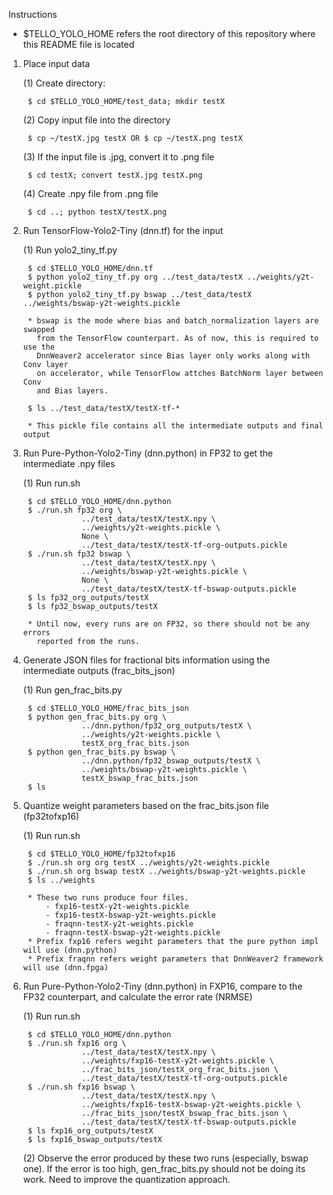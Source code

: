 Instructions

* $TELLO_YOLO_HOME refers the root directory of this repository where this README file is located

1. Place input data

	(1) Create directory:

		$ cd $TELLO_YOLO_HOME/test_data; mkdir testX

	(2) Copy input file into the directory

		$ cp ~/testX.jpg testX OR $ cp ~/testX.png testX 

	(3) If the input file is .jpg, convert it to .png file

		$ cd testX; convert testX.jpg testX.png

	(4) Create .npy file from .png file

		$ cd ..; python testX/testX.png

2. Run TensorFlow-Yolo2-Tiny (dnn.tf) for the input

	(1) Run yolo2_tiny_tf.py

		$ cd $TELLO_YOLO_HOME/dnn.tf
		$ python yolo2_tiny_tf.py org ../test_data/testX ../weights/y2t-weight.pickle
		$ python yolo2_tiny_tf.py bswap ../test_data/testX ../weights/bswap-y2t-weights.pickle

		* bswap is the mode where bias and batch_normalization layers are swapped 
		  from the TensorFlow counterpart. As of now, this is required to use the 
		  DnnWeaver2 accelerator since Bias layer only works along with Conv layer 
		  on accelerator, while TensorFlow attches BatchNorm layer between Conv 
		  and Bias layers.

		$ ls ../test_data/testX/testX-tf-*

		* This pickle file contains all the intermediate outputs and final output 
	
3. Run Pure-Python-Yolo2-Tiny (dnn.python) in FP32 to get the intermediate .npy files

	(1) Run run.sh

		$ cd $TELLO_YOLO_HOME/dnn.python
		$ ./run.sh fp32 org \
					../test_data/testX/testX.npy \
		           	../weights/y2t-weights.pickle \
				   	None \
				   	../test_data/testX/testX-tf-org-outputs.pickle
		$ ./run.sh fp32 bswap \
					../test_data/testX/testX.npy \
					../weights/bswap-y2t-weights.pickle \
					None \
					../test_data/testX/testX-tf-bswap-outputs.pickle
		$ ls fp32_org_outputs/testX
		$ ls fp32_bswap_outputs/testX

		* Until now, every runs are on FP32, so there should not be any errors 
		  reported from the runs. 

4. Generate JSON files for fractional bits information using the intermediate outputs (frac_bits_json) 

	(1) Run gen_frac_bits.py
		
		$ cd $TELLO_YOLO_HOME/frac_bits_json
		$ python gen_frac_bits.py org \
					../dnn.python/fp32_org_outputs/testX \
					../weights/y2t-weights.pickle \
					testX_org_frac_bits.json
		$ python gen_frac_bits.py bswap \
					../dnn.python/fp32_bswap_outputs/testX \
					../weights/bswap-y2t-weights.pickle \
					testX_bswap_frac_bits.json
		$ ls

5. Quantize weight parameters based on the frac_bits.json file (fp32tofxp16)

	(1) Run run.sh

		$ cd $TELLO_YOLO_HOME/fp32tofxp16
		$ ./run.sh org org testX ../weights/y2t-weights.pickle
		$ ./run.sh org bswap testX ../weights/bswap-y2t-weights.pickle
		$ ls ../weights
		
		* These two runs produce four files.
			- fxp16-testX-y2t-weights.pickle
			- fxp16-testX-bswap-y2t-weights.pickle
			- fraqnn-testX-y2t-weights.pickle
			- fraqnn-testX-bswap-y2t-weights.pickle
		* Prefix fxp16 refers wegiht parameters that the pure python impl will use (dnn.python)
		* Prefix fraqnn refers weight parameters that DnnWeaver2 framework will use (dnn.fpga)

6. Run Pure-Python-Yolo2-Tiny (dnn.python) in FXP16, compare to the FP32 counterpart, 
   and calculate the error rate (NRMSE)

	(1) Run run.sh

		$ cd $TELLO_YOLO_HOME/dnn.python
		$ ./run.sh fxp16 org \
					../test_data/testX/testX.npy \
					../weights/fxp16-testX-y2t-weights.pickle \
					../frac_bits_json/testX_org_frac_bits.json \
					../test_data/testX/testX-tf-org-outputs.pickle
		$ ./run.sh fxp16 bswap \
					../test_data/testX/testX.npy \
					../weights/fxp16-testX-bswap-y2t-weights.pickle \
					../frac_bits_json/testX_bswap_frac_bits.json \
					../test_data/testX/testX-tf-bswap-outputs.pickle
		$ ls fxp16_org_outputs/testX
		$ ls fxp16_bswap_outputs/testX

	(2) Observe the error produced by these two runs (especially, bswap one).
		If the error is too high, gen_frac_bits.py should not be doing its work.
		Need to improve the quantization approach. 

